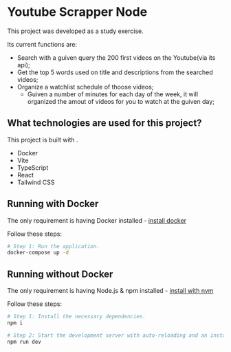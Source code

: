 # Youtube Scrapper Node

This project was developed as a study exercise.

Its current functions are:
- Search with a guiven query the 200 first videos on the Youtube(via its api);
- Get the top 5 words used on title and descriptions from the searched videos;
- Organize a watchlist schedule of thoose videos;
    - Guiven a number of minutes for each day of the week, it will organized the amout of videos for you to watch at the guiven day;

## What technologies are used for this project?

This project is built with .

- Docker
- Vite
- TypeScript
- React
- Tailwind CSS

## Running with Docker

The only requirement is having Docker installed - [install docker](https://docs.docker.com/get-started/get-docker/)

Follow these steps:

```sh
# Step 1: Run the application.
docker-compose up -d
```


## Running without Docker

The only requirement is having Node.js & npm installed - [install with nvm](https://github.com/nvm-sh/nvm#installing-and-updating)

Follow these steps:

```sh
# Step 1: Install the necessary dependencies.
npm i

# Step 2: Start the development server with auto-reloading and an instant preview.
npm run dev
```